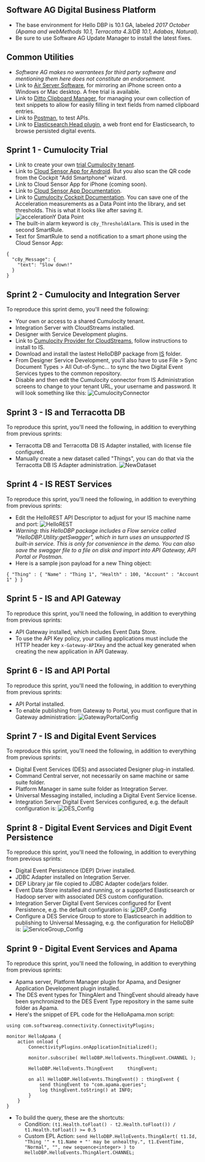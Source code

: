 ## Software AG Digital Business Platform
- The base environment for Hello DBP is 10.1 GA, labeled _2017 October (Apama and webMethods 10.1, Terracotta 4.3/DB 10.1, Adabas, Natural)._
- Be sure to use Software AG Update Manager to install the latest fixes.

## Common Utilities
- _Software AG makes no warrantees for third party software and mentioning them here does not constitute an endorsement._
- Link to [Air Server Software](http://www.airserver.com/), for mirroring an iPhone screen onto a Windows or Mac desktop. A free trial is available.
- Link to [Ditto Clipboard Manager](https://sourceforge.net/projects/ditto-cp/), for managing your own collection of text snippets to allow for easily filling in text fields from named clipboard entries.
- Link to [Postman](https://www.getpostman.com/), to test APIs.
- Link to [Elasticsearch Head plugin](https://github.com/mobz/elasticsearch-head), a web front end for Elasticsearch, to browse persisted digital events.

## Sprint 1 - Cumulocity Trial

- Link to create your own [trial Cumulocity tenant](http://www.cumulocity.com/try-for-free/).
- Link to [Cloud Sensor App for Android](https://play.google.com/store/apps/details?id=com.cumulocity.cloudsensor&hl=en_US). But you also scan the QR code from the Cockpit "Add Smartphone" wizard.
- Link to Cloud Sensor App for iPhone (coming soon).
- Link to [Cloud Sensor App Documentation](https://www.cumulocity.com/guides/users-guide/android-cloud-sensor-app/).
- Link to [Cumulocity Cockpit Documentation](https://www.cumulocity.com/guides/users-guide/cockpit/). You can save one of the Acceleration measurements as a Data Point into the library, and set thresholds. This is what it looks like after saving it.
![accelerationY Data Point](/images/AccelerationY_DataPoint.png)
- The built-in alarm keyword is `c8y_ThresholdAlarm`. This is used in the second SmartRule.
- Text for SmartRule to send a notification to a smart phone using the Cloud Sensor App:
```
{
  "c8y_Message": {
    "text": "Slow down!"
  }
}
```

## Sprint 2 - Cumulocity and Integration Server

To reproduce this sprint demo, you'll need the following:
- Your own or access to a shared Cumulocity tenant.
- Integration Server with CloudStreams installed.
- Designer with Service Development plugins.
- Link to [Cumulocity Provider for CloudStreams](http://techcommunity.softwareag.com/ecosystem/communities/public/webmethods/products/cloudstreams/downloads/Cumulocity/index.html), follow instructions to install to IS.
- Download and install the lastest HelloDBP package from [IS](IS) folder.
- From Designer Service Development, you'll also have to use File > Sync Document Types > All Out-of-Sync... to sync the two Digital Event Services types to the common repository.
- Disable and then edit the Cumulocity connector from IS Administration screens to change to your tenant URL, your username and password. It will look something like this:
![CumulocityConnector](/images/CumulocityConnector.png)

## Sprint 3 - IS and Terracotta DB
To reproduce this sprint, you'll need the following, in addition to everything from previous sprints:
- Terracotta DB and Terracotta DB IS Adapter installed, with license file configured.
- Manually create a new dataset called "Things", you can do that via the Terracotta DB IS Adapter administration.
![NewDataset](/images/NewDataset.png)

## Sprint 4 - IS REST Services
To reproduce this sprint, you'll need the following, in addition to everything from previous sprints:
- Edit the HelloREST API Descriptor to adjust for your IS machine name and port:
![HelloREST](/images/HelloREST.png)
- _Warning: this HelloDBP package includes a Flow service called "HelloDBP.Utility:getSwagger", which in turn uses an unsupported IS built-in service. This is only for convenience in the demo. You can also save the swagger file to a file on disk and import into API Gateway, API Portal or Postman._
- Here is a sample json payload for a new Thing object:
```
{ "Thing" : { "Name" : "Thing 1", "Health" : 100, "Account" : "Account 1" } }
```

## Sprint 5 - IS and API Gateway
To reproduce this sprint, you'll need the following, in addition to everything from previous sprints:
- API Gateway installed, which includes Event Data Store.
- To use the API Key policy, your calling applications must include the HTTP header key `x-Gateway-APIKey` and the actual key generated when creating the new application in API Gateway.

## Sprint 6 - IS and API Portal
To reproduce this sprint, you'll need the following, in addition to everything from previous sprints:
- API Portal installed.
- To enable publishing from Gateway to Portal, you must configure that in Gateway administration:
![GatewayPortalConfig](/images/GatewayPortalConfig.png)

## Sprint 7 - IS and Digital Event Services
To reproduce this sprint, you'll need the following, in addition to everything from previous sprints:
- Digital Event Services (DES) and associated Designer plug-in installed.
- Command Central server, not necessarily on same machine or same suite folder.
- Platform Manager in same suite folder as Integration Server.
- Universal Messaging installed, including a Digital Event Service license.
- Integration Server Digital Event Services configured, e.g. the default configuration is:
![DES_Config](/images/DES_Config.png)

## Sprint 8 - Digital Event Services and Digit Event Persistence
To reproduce this sprint, you'll need the following, in addition to everything from previous sprints:
- Digital Event Persistence (DEP) Driver installed.
- JDBC Adapter installed on Integration Server.
- DEP Library jar file copied to JDBC Adapter code/jars folder.
- Event Data Store installed and running, or a supported Elasticsearch or Hadoop server with associated DES custom configuration.
- Integration Server Digital Event Services configured for Event Persistence, e.g. the default configuration is:
![DEP_Config](/images/DEP_Config.png)
- Configure a DES Service Group to store to Elasticsearch in addition to publishing to Universal Messaging, e.g. the configuration for HelloDBP is:
![ServiceGroup_Config](/images/ServiceGroup_Config.png)

## Sprint 9 - Digital Event Services and Apama
To reproduce this sprint, you'll need the following, in addition to everything from previous sprints:
- Apama server, Platform Manager plugin for Apama, and Designer Application Development plugin installed.
- The DES event types for ThingAlert and ThingEvent should already have been synchronized to the DES Event Type repository in the same suite folder as Apama.
- Here's the snippet of EPL code for the HelloApama.mon script:
```
using com.softwareag.connectivity.ConnectivityPlugins;

monitor HelloApama {
	action onload {
		ConnectivityPlugins.onApplicationInitialized();
		
		monitor.subscribe( HelloDBP.HelloEvents.ThingEvent.CHANNEL );
		
		HelloDBP.HelloEvents.ThingEvent		thingEvent;
		
		on all HelloDBP.HelloEvents.ThingEvent() : thingEvent {
			send thingEvent to "com.apama.queries";
			log thingEvent.toString() at INFO;
		}
	}
}
```
- To build the query, these are the shortcuts:
  - Condition: `(t1.Health.toFloat() - t2.Health.toFloat()) / t1.Health.toFloat() >= 0.5`
  - Custom EPL Action: `send HelloDBP.HelloEvents.ThingAlert( t1.Id, "Thing '" + t1.Name + "' may be unhealthy.", t1.EventTime, "Normal", "", new sequence<integer> ) to HelloDBP.HelloEvents.ThingAlert.CHANNEL;`
